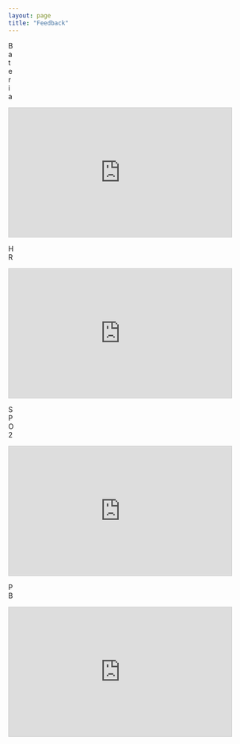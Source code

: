 ```yaml
---
layout: page
title: "Feedback"
---
```


<style>
    #conteudo {
    margin-right: 500px;
}
</style>

<div id="conteudo">

Bateria 

<iframe width="450" height="260" style="border: 1px solid #cccccc;" src="https://thingspeak.com/channels/1642080/charts/1?bgcolor=%23ffffff&color=%23d62020&dynamic=true&results=60&type=line&update=15"></iframe>


HR
<iframe width="450" height="260" style="border: 1px solid #cccccc;" src="https://thingspeak.com/channels/1642080/charts/2?bgcolor=%23ffffff&color=%23d62020&dynamic=true&results=60&type=line&update=15"></iframe>

SPO2
<iframe width="450" height="260" style="border: 1px solid #cccccc;" src="https://thingspeak.com/channels/1642080/charts/3?bgcolor=%23ffffff&color=%23d62020&dynamic=true&results=60&type=line&update=15"></iframe>

PB
<iframe width="450" height="260" style="border: 1px solid #cccccc;" src="https://thingspeak.com/channels/1642080/charts/4?bgcolor=%23ffffff&color=%23d62020&dynamic=true&results=60&type=line&update=15"></iframe>

</div>